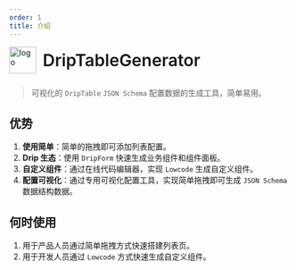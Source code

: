```yaml
---
order: 1
title: 介绍
---
```


<div style="display:flex;align-items:center;margin-bottom:24px">
  <img src="https://storage.360buyimg.com/imgtools/7e0e546a96-d962c880-f9a2-11eb-bf08-d585041b7c80.svg" alt="logo" width="48px"/>
  <span style="font-size:30px;font-weight:600;display:inline-block;margin-left:12px">DripTableGenerator</span>
</div>

> 可视化的 `DripTable` `JSON Schema` 配置数据的生成工具，简单易用。


## 优势

1. **使用简单**：简单的拖拽即可添加列表配置。
2. **Drip 生态**：使用 `DripForm` 快速生成业务组件和组件面板。
3. **自定义组件**：通过在线代码编辑器，实现 `Lowcode` 生成自定义组件。
4. **配置可视化**：通过专用可视化配置工具，实现简单拖拽即可生成 `JSON Schema` 数据结构数据。

## 何时使用

1. 用于产品人员通过简单拖拽方式快速搭建列表页。
2. 用于开发人员通过 `Lowcode` 方式快速生成自定义组件。
